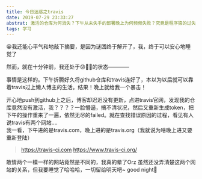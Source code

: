 ```yaml
---
title: 今日迷惑之travis
date: 2019-07-29 23:33:27
abstrat: 激活的仓库为何消失？下午从未失手的部署晚上为何频频失败？究竟是程序猿的过失还是网站的bug，让我们走进今日迷惑之travis
tags: 学习
---
```


😀我还能心平气和地敲下摘要，是因为谜团终于解开了，我，终于可以安心地睡觉了  

然而，就在十分钟前，我还处于😡👿🤬的状态————

事情是这样的。下午折腾好久将github仓库和travis连好了，本以为以后就可以靠着travis过上懒人博主的生活。结果！晚上就给我一个暴击！

开心地push到github上之后，博客却迟迟没有更新，点进travis官网，发现我的仓库竟然没有激活，我？？？？一脸懵逼，搞不清状况，然后又重新生成token，把下午的操作重来了一遍，依然无尽的failed。就在查找错误原因的过程，看见有人说travis有两个网站....  
我一看，下午进的是travis.com，晚上进的是travis.org（我就说为啥晚上进又要重新登陆）
>https://travis-ci.com
>https://www.travis-ci.org/

敢情两个一模一样的网站竟然是不同的，我真的晕了Orz
虽然还没弄清楚这两个网站的关系，但我要睡觉了哈哈哈，一切留给明天吧~ good night🌙